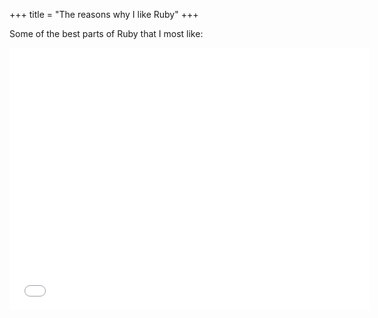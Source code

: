 +++
title = "The reasons why I like Ruby"
+++

Some of the best parts of Ruby that I most like:

<iframe src="//slid.es/maxnunes/the-reasons-why-i-like-ruby/embed" height="420" width="576" allowfullscreen="" frameborder="0" scrolling="no"></iframe>
